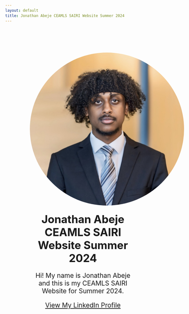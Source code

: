 ```yaml
---
layout: default
title: Jonathan Abeje CEAMLS SAIRI Website Summer 2024
---
```


<div style="text-align: center; padding: 80px; max-width: 1000px; margin: 0 auto;">

   <img src="assets/img/IMG_6974.jpg" alt="Profile Image" style="max-width: 500px; height: auto; border-radius: 50%;">

   <h1 style="font-size: 2.5em; margin-top: 20px;">Jonathan Abeje CEAMLS SAIRI Website Summer 2024</h1>

   <p style="font-size: 1.5em;">Hi! My name is Jonathan Abeje and this is my CEAMLS SAIRI Website for Summer 2024.</p>

   <p style="font-size: 1.5em;"><a href="https://www.linkedin.com/in/jonathan-abeje/" target="_blank">View My LinkedIn Profile</a></p>

</div>

